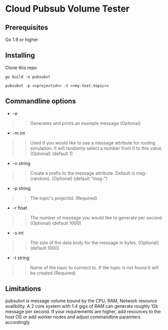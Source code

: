 # Cloud Pubsub Volume Tester

## Prerequisites

Go 1.9 or higher

## Installing

Clone this repo

```
go build -o pubsubvt
```

```
pubsubvt -p <<projectid>> -t <<my-test-topic>>
```
## Commandline options
  * -e
  >>  Generates and prints an example message (Optional)
  * -m int
  >> 	Used if you would like to use a message attribute for routing simulation.  It will randomly select a number from 0 to this value. (Optional) (default 1)
  * -n string
  >>  Create a prefix to the message attribute.  Default is msg-(random). (Optional) (default "msg-")
  * -p string
  >> 	The topic's projectid. (Required)
  * -r float
  >>  The number of message you would like to generate per second. (Optional) (default 1000)
  * -s int
  >>  The size of the data body for the message in bytes. (Optional) (default 1000)
  * -t string
  >> Name of the topic to connect to.  If the topic is not found it will be created.(Required)

## Limitations
pubsubvt is message volume bound by the CPU, RAM, Network resource avalibility.  A 2 core system with 1.4 gigs of RAM can generate roughly 12k message per second.  If your requirements are higher, add resources to the host OS or add worker nodes and adjust commandline paramters accordingly. 